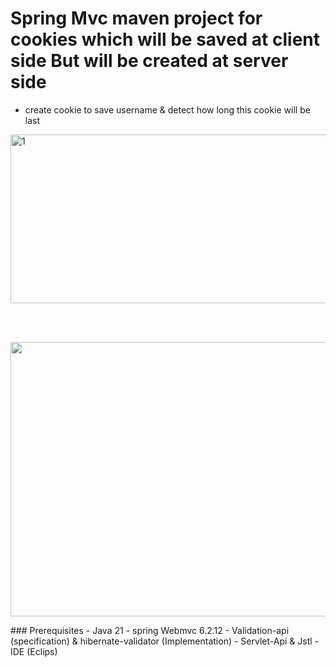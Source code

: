 # Spring Mvc maven project for cookies which will be saved at client side But will be created  at server side
- create cookie to save username & detect how long this cookie will be last
  <p align="center">
<img width="1158" height="270" alt="1" src="https://github.com/user-attachments/assets/bfc547dd-ce01-4626-8253-bbc8abd6583e" />
</p>
<br><br>
 <p align="center">
   <img width="1181" height="439" alt="1" src="https://github.com/user-attachments/assets/017da676-496a-4d66-aa8f-39855a887dc5" />
 </p>
 ### Prerequisites
- Java 21
- spring Webmvc 6.2.12
- Validation-api (specification) & hibernate-validator (Implementation)
- Servlet-Api & Jstl
- IDE (Eclips)
